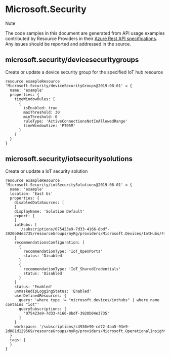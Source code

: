 # Microsoft.Security
  
> [!NOTE]
> The code samples in this document are generated from API usage examples contributed by Resource Providers in their [Azure Rest API specifications](https://github.com/Azure/azure-rest-api-specs). Any issues should be reported and addressed in the source.


## microsoft.security/devicesecuritygroups

Create or update a device security group for the specified IoT hub resource
```bicep
resource exampleResource 'Microsoft.Security/deviceSecurityGroups@2019-08-01' = {
  name: 'example'
  properties: {
    timeWindowRules: [
      {
        isEnabled: true
        maxThreshold: 30
        minThreshold: 0
        ruleType: 'ActiveConnectionsNotInAllowedRange'
        timeWindowSize: 'PT05M'
      }
    ]
  }
}
```

## microsoft.security/iotsecuritysolutions

Create or update a IoT security solution
```bicep
resource exampleResource 'Microsoft.Security/iotSecuritySolutions@2019-08-01' = {
  name: 'example'
  location: 'East Us'
  properties: {
    disabledDataSources: [
    ]
    displayName: 'Solution Default'
    export: [
    ]
    iotHubs: [
      '/subscriptions/075423e9-7d33-4166-8bdf-3920b04e3735/resourceGroups/myRg/providers/Microsoft.Devices/IotHubs/FirstIotHub'
    ]
    recommendationsConfiguration: [
      {
        recommendationType: 'IoT_OpenPorts'
        status: 'Disabled'
      }
      {
        recommendationType: 'IoT_SharedCredentials'
        status: 'Disabled'
      }
    ]
    status: 'Enabled'
    unmaskedIpLoggingStatus: 'Enabled'
    userDefinedResources: {
      query: 'where type != "microsoft.devices/iothubs" | where name contains "iot"'
      querySubscriptions: [
        '075423e9-7d33-4166-8bdf-3920b04e3735'
      ]
    }
    workspace: '/subscriptions/c4930e90-cd72-4aa5-93e9-2d081d129569/resourceGroups/myRg/providers/Microsoft.OperationalInsights/workspaces/myWorkspace1'
  }
  tags: {
  }
}
```
